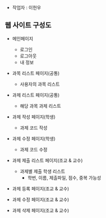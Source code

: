 - 작업자 : 이헌우

## 웹 사이트 구성도
- 메인페이지
  - 로그인
  - 로그아웃
  - 내 정보

- 과목 리스트 페이지(공통)
  - 사용자의 과목 리스트
- 과제 리스트 페이지(공통)
  - 해당 과목 과제 리스트

- 과제 작성 페이지(학생)
  - 과제 코드 작성
- 과제 수정 페이지(학생)
  - 과제 코드 수정

- 과제 제출 리스트 페이지(조교 & 교수)
  - 과제별 제출 학생 리스트
    - 학번, 이름, 제출파일, 점수, 중복 가능성
- 과제 등록 페이지(조교 & 교수)
- 과제 수정 페이지(조교 & 교수)
- 과제 삭제 페이지(조교 & 교수)
